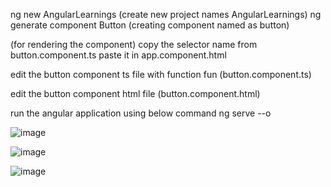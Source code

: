 ng new AngularLearnings 	(create new project names AngularLearnings)
ng generate component Button  	(creating component named as button)


(for rendering the component)
copy the selector name from button.component.ts paste it in app.component.html 


edit the button component ts file with function fun (button.component.ts) 

edit the button component html file (button.component.html) 

run the angular application using below command
ng serve --o


![image](https://user-images.githubusercontent.com/72671266/231654187-4666c2f0-1c02-45d4-987e-9c64748786a8.png)

![image](https://user-images.githubusercontent.com/72671266/231654308-2c2a0c80-1441-43f7-9b0d-3c7420e247d5.png)


![image](https://user-images.githubusercontent.com/72671266/231654227-ec97e17e-d133-4e26-b95a-5813054aa228.png)

